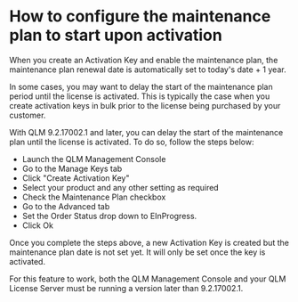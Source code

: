 # How to configure the maintenance plan to start upon activation

When you create an Activation Key and enable the maintenance plan, the maintenance plan renewal date is automatically set to today's date + 1 year.

In some cases, you may want to delay the start of the maintenance plan period until the license is activated. This is typically the case when you create activation keys in bulk prior to the license being purchased by your customer.

With QLM 9.2.17002.1 and later, you can delay the start of the maintenance plan until the license is activated. To do so, follow the steps below:

* Launch the QLM Management Console
* Go to the Manage Keys tab
* Click "Create Activation Key"
* Select your product and any other setting as required
* Check the Maintenance Plan checkbox
* Go to the Advanced tab
* Set the Order Status drop down to EInProgress.
* Click Ok

Once you complete the steps above, a new Activation Key is created but the maintenance plan date is not set yet. It will only be set once the key is activated.

For this feature to work, both the QLM Management Console and your QLM License Server must be running a version later than 9.2.17002.1.
